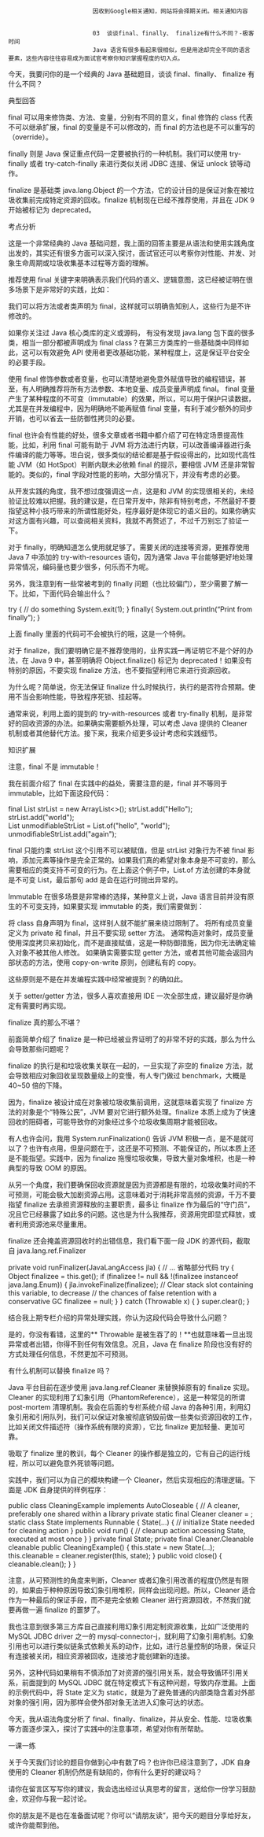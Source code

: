 
                            
                            因收到Google相关通知，网站将会择期关闭。相关通知内容
                            
                            
                            03  谈谈final、finally、 finalize有什么不同？-极客时间
                            Java 语言有很多看起来很相似，但是用途却完全不同的语言要素，这些内容往往容易成为面试官考察你知识掌握程度的切入点。

今天，我要问你的是一个经典的 Java 基础题目，谈谈 final、finally、 finalize 有什么不同？

典型回答

final 可以用来修饰类、方法、变量，分别有不同的意义，final 修饰的 class 代表不可以继承扩展，final 的变量是不可以修改的，而 final 的方法也是不可以重写的（override）。

finally 则是 Java 保证重点代码一定要被执行的一种机制。我们可以使用 try-finally 或者 try-catch-finally 来进行类似关闭 JDBC 连接、保证 unlock 锁等动作。

finalize 是基础类 java.lang.Object 的一个方法，它的设计目的是保证对象在被垃圾收集前完成特定资源的回收。finalize 机制现在已经不推荐使用，并且在 JDK 9 开始被标记为 deprecated。

考点分析

这是一个非常经典的 Java 基础问题，我上面的回答主要是从语法和使用实践角度出发的，其实还有很多方面可以深入探讨，面试官还可以考察你对性能、并发、对象生命周期或垃圾收集基本过程等方面的理解。

推荐使用 final 关键字来明确表示我们代码的语义、逻辑意图，这已经被证明在很多场景下是非常好的实践，比如：


我们可以将方法或者类声明为 final，这样就可以明确告知别人，这些行为是不许修改的。


如果你关注过 Java 核心类库的定义或源码， 有没有发现 java.lang 包下面的很多类，相当一部分都被声明成为 final class？在第三方类库的一些基础类中同样如此，这可以有效避免 API 使用者更改基础功能，某种程度上，这是保证平台安全的必要手段。


使用 final 修饰参数或者变量，也可以清楚地避免意外赋值导致的编程错误，甚至，有人明确推荐将所有方法参数、本地变量、成员变量声明成 final。
final 变量产生了某种程度的不可变（immutable）的效果，所以，可以用于保护只读数据，尤其是在并发编程中，因为明确地不能再赋值 final 变量，有利于减少额外的同步开销，也可以省去一些防御性拷贝的必要。


final 也许会有性能的好处，很多文章或者书籍中都介绍了可在特定场景提高性能，比如，利用 final 可能有助于 JVM 将方法进行内联，可以改善编译器进行条件编译的能力等等。坦白说，很多类似的结论都是基于假设得出的，比如现代高性能 JVM（如 HotSpot）判断内联未必依赖 final 的提示，要相信 JVM 还是非常智能的。类似的，final 字段对性能的影响，大部分情况下，并没有考虑的必要。

从开发实践的角度，我不想过度强调这一点，这是和 JVM 的实现很相关的，未经验证比较难以把握。我的建议是，在日常开发中，除非有特别考虑，不然最好不要指望这种小技巧带来的所谓性能好处，程序最好是体现它的语义目的。如果你确实对这方面有兴趣，可以查阅相关资料，我就不再赘述了，不过千万别忘了验证一下。

对于 finally，明确知道怎么使用就足够了。需要关闭的连接等资源，更推荐使用 Java 7 中添加的 try-with-resources 语句，因为通常 Java 平台能够更好地处理异常情况，编码量也要少很多，何乐而不为呢。

另外，我注意到有一些常被考到的 finally 问题（也比较偏门），至少需要了解一下。比如，下面代码会输出什么？

try {
  // do something
  System.exit(1);
} finally{
  System.out.println(“Print from finally”);
}


上面 finally 里面的代码可不会被执行的哦，这是一个特例。

对于 finalize，我们要明确它是不推荐使用的，业界实践一再证明它不是个好的办法，在 Java 9 中，甚至明确将 Object.finalize() 标记为 deprecated！如果没有特别的原因，不要实现 finalize 方法，也不要指望利用它来进行资源回收。

为什么呢？简单说，你无法保证 finalize 什么时候执行，执行的是否符合预期。使用不当会影响性能，导致程序死锁、挂起等。

通常来说，利用上面的提到的 try-with-resources 或者 try-finally 机制，是非常好的回收资源的办法。如果确实需要额外处理，可以考虑 Java 提供的 Cleaner 机制或者其他替代方法。接下来，我来介绍更多设计考虑和实践细节。

知识扩展


注意，final 不是 immutable！


我在前面介绍了 final 在实践中的益处，需要注意的是，final 并不等同于 immutable，比如下面这段代码：

 final List<String> strList = new ArrayList<>();
 strList.add("Hello");
 strList.add("world");  
 List<String> unmodifiableStrList = List.of("hello", "world");
 unmodifiableStrList.add("again");


final 只能约束 strList 这个引用不可以被赋值，但是 strList 对象行为不被 final 影响，添加元素等操作是完全正常的。如果我们真的希望对象本身是不可变的，那么需要相应的类支持不可变的行为。在上面这个例子中，List.of 方法创建的本身就是不可变 List，最后那句 add 是会在运行时抛出异常的。

Immutable 在很多场景是非常棒的选择，某种意义上说，Java 语言目前并没有原生的不可变支持，如果要实现 immutable 的类，我们需要做到：


将 class 自身声明为 final，这样别人就不能扩展来绕过限制了。
将所有成员变量定义为 private 和 final，并且不要实现 setter 方法。
通常构造对象时，成员变量使用深度拷贝来初始化，而不是直接赋值，这是一种防御措施，因为你无法确定输入对象不被其他人修改。
如果确实需要实现 getter 方法，或者其他可能会返回内部状态的方法，使用 copy-on-write 原则，创建私有的 copy。


这些原则是不是在并发编程实践中经常被提到？的确如此。

关于 setter/getter 方法，很多人喜欢直接用 IDE 一次全部生成，建议最好是你确定有需要时再实现。


finalize 真的那么不堪？


前面简单介绍了 finalize 是一种已经被业界证明了的非常不好的实践，那么为什么会导致那些问题呢？

finalize 的执行是和垃圾收集关联在一起的，一旦实现了非空的 finalize 方法，就会导致相应对象回收呈现数量级上的变慢，有人专门做过 benchmark，大概是 40~50 倍的下降。

因为，finalize 被设计成在对象被垃圾收集前调用，这就意味着实现了 finalize 方法的对象是个“特殊公民”，JVM 要对它进行额外处理。finalize 本质上成为了快速回收的阻碍者，可能导致你的对象经过多个垃圾收集周期才能被回收。

有人也许会问，我用 System.runFinalization() 告诉 JVM 积极一点，是不是就可以了？也许有点用，但是问题在于，这还是不可预测、不能保证的，所以本质上还是不能指望。实践中，因为 finalize 拖慢垃圾收集，导致大量对象堆积，也是一种典型的导致 OOM 的原因。

从另一个角度，我们要确保回收资源就是因为资源都是有限的，垃圾收集时间的不可预测，可能会极大加剧资源占用。这意味着对于消耗非常高频的资源，千万不要指望 finalize 去承担资源释放的主要职责，最多让 finalize 作为最后的“守门员”，况且它已经暴露了如此多的问题。这也是为什么我推荐，资源用完即显式释放，或者利用资源池来尽量重用。

finalize 还会掩盖资源回收时的出错信息，我们看下面一段 JDK 的源代码，截取自 java.lang.ref.Finalizer

 private void runFinalizer(JavaLangAccess jla) {
 //  ... 省略部分代码
 try {
    Object finalizee = this.get(); 
    if (finalizee != null && !(finalizee instanceof java.lang.Enum)) {
       jla.invokeFinalize(finalizee);
       // Clear stack slot containing this variable, to decrease
       // the chances of false retention with a conservative GC
       finalizee = null;
    }
  } catch (Throwable x) { }
    super.clear(); 
 }


结合我上期专栏介绍的异常处理实践，你认为这段代码会导致什么问题？

是的，你没有看错，这里的** Throwable 是被生吞了的！**也就意味着一旦出现异常或者出错，你得不到任何有效信息。况且，Java 在 finalize 阶段也没有好的方式处理任何信息，不然更加不可预测。


有什么机制可以替换 finalize 吗？


Java 平台目前在逐步使用 java.lang.ref.Cleaner 来替换掉原有的 finalize 实现。Cleaner 的实现利用了幻象引用（PhantomReference），这是一种常见的所谓 post-mortem 清理机制。我会在后面的专栏系统介绍 Java 的各种引用，利用幻象引用和引用队列，我们可以保证对象被彻底销毁前做一些类似资源回收的工作，比如关闭文件描述符（操作系统有限的资源），它比 finalize 更加轻量、更加可靠。

吸取了 finalize 里的教训，每个 Cleaner 的操作都是独立的，它有自己的运行线程，所以可以避免意外死锁等问题。

实践中，我们可以为自己的模块构建一个 Cleaner，然后实现相应的清理逻辑。下面是 JDK 自身提供的样例程序：

public class CleaningExample implements AutoCloseable {
        // A cleaner, preferably one shared within a library
        private static final Cleaner cleaner = <cleaner>;
        static class State implements Runnable { 
            State(...) {
                // initialize State needed for cleaning action
            }
            public void run() {
                // cleanup action accessing State, executed at most once
            }
        }
        private final State;
        private final Cleaner.Cleanable cleanable
        public CleaningExample() {
            this.state = new State(...);
            this.cleanable = cleaner.register(this, state);
        }
        public void close() {
            cleanable.clean();
        }
    }


注意，从可预测性的角度来判断，Cleaner 或者幻象引用改善的程度仍然是有限的，如果由于种种原因导致幻象引用堆积，同样会出现问题。所以，Cleaner 适合作为一种最后的保证手段，而不是完全依赖 Cleaner 进行资源回收，不然我们就要再做一遍 finalize 的噩梦了。

我也注意到很多第三方库自己直接利用幻象引用定制资源收集，比如广泛使用的 MySQL JDBC driver 之一的 mysql-connector-j，就利用了幻象引用机制。幻象引用也可以进行类似链条式依赖关系的动作，比如，进行总量控制的场景，保证只有连接被关闭，相应资源被回收，连接池才能创建新的连接。

另外，这种代码如果稍有不慎添加了对资源的强引用关系，就会导致循环引用关系，前面提到的 MySQL JDBC 就在特定模式下有这种问题，导致内存泄漏。上面的示例代码中，将 State 定义为 static，就是为了避免普通的内部类隐含着对外部对象的强引用，因为那样会使外部对象无法进入幻象可达的状态。

今天，我从语法角度分析了 final、finally、finalize，并从安全、性能、垃圾收集等方面逐步深入，探讨了实践中的注意事项，希望对你有所帮助。

一课一练

关于今天我们讨论的题目你做到心中有数了吗？也许你已经注意到了，JDK 自身使用的 Cleaner 机制仍然是有缺陷的，你有什么更好的建议吗？

请你在留言区写写你的建议，我会选出经过认真思考的留言，送给你一份学习鼓励金，欢迎你与我一起讨论。

你的朋友是不是也在准备面试呢？你可以“请朋友读”，把今天的题目分享给好友，或许你能帮到他。

                        
                        
                            